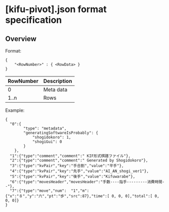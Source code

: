 # [kifu-pivot].json format specification

## Overview

Format:  

```plain
{
    "<RowNumber>" : { <RowData> }
}
```

|RowNumber|Description|
|---|---|
|0|Meta data|
|1..n|Rows|

Example:  

```plain
{
  "0":{
        "type": "metadata",
        "generatingSoftwareIsProbably": {
            "shogidokoro": 1,
            "shogiGui": 0
        }
    },
  "1":{"type":"comment","comment":" KIF形式棋譜ファイル"},
  "2":{"type":"comment","comment":" Generated by Shogidokoro"},
  "3":{"type":"kvPair","key":"手合割","value":"平手"},
  "4":{"type":"kvPair","key":"先手","value":"AI_AN_shogi_ver1"},
  "5":{"type":"kvPair","key":"後手","value":"Kifuwarabe"},
  "6":{"type":"movesHeader","movesHeader":"手数----指手---------消費時間--"},
  "7":{"type":"move","num":  "1","m":{"x":"８","y":"六","pt":"歩","src":87},"time":[ 0, 0, 0],"total":[ 0, 0, 0]}
}
```
